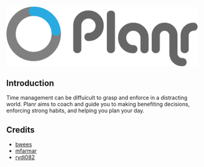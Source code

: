 
![Logo](https://raw.githubusercontent.com/bwees/Planr/master/doc/logo.png)

Introduction
------
Time management can be diffuicult to grasp and enforce in a distracting world. Planr aims to coach and guide you to making benefiting decisions, enforcing strong habits, and helping you plan your day. 

Credits
------


- [bwees](http://github.com/bwees)
- [mfarmar](http://github.com/mfarmar)
- [rydj082](http://github.com/rydj082)
